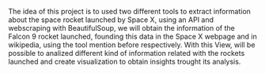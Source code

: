 The idea of this project is to used two different tools to extract information about the space rocket launched by Space X, using an API and webscraping with BeautifulSoup, we will obtain
the information of the Falcon 9 rocket launched, founding this data in the Space X webpage and in wikipedia, using the tool mention before respectively.
With this View, will be possible to analized different kind of information related with the rockets launched and create visualization to obtain insights trought its analysis.
